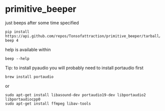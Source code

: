# primitive_beeper
just beeps after some time specified

```
pip install https://api.github.com/repos/Tonsofattraction/primitive_beeper/tarball/master
beep 4
```

help is available within
```
beep --help
```

Tip:
to install pyaudio you will probably need to install portaudio first
```
brew install portaudio
```
or 
```
sudo apt-get install libasound-dev portaudio19-dev libportaudio2 libportaudiocpp0
sudo apt-get install ffmpeg libav-tools
```
